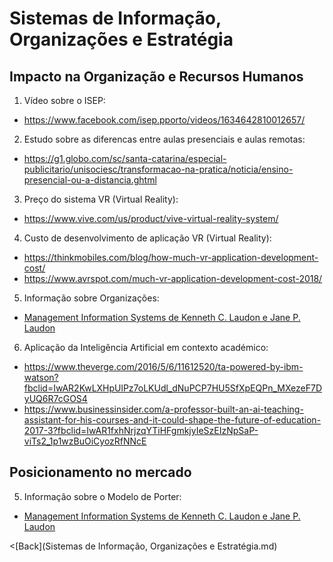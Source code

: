 # Sistemas de Informação, Organizações e Estratégia #

## Impacto na Organização e Recursos Humanos ##

1. Vídeo sobre o ISEP:
+ https://www.facebook.com/isep.pporto/videos/1634642810012657/

2. Estudo sobre as diferencas entre aulas presenciais e aulas remotas:
+ https://g1.globo.com/sc/santa-catarina/especial-publicitario/unisociesc/transformacao-na-pratica/noticia/ensino-presencial-ou-a-distancia.ghtml

3. Preço do sistema VR (Virtual Reality):
+ https://www.vive.com/us/product/vive-virtual-reality-system/

4. Custo de desenvolvimento de aplicação VR (Virtual Reality):
+ https://thinkmobiles.com/blog/how-much-vr-application-development-cost/
+ https://www.avrspot.com/much-vr-application-development-cost-2018/

5. Informação sobre Organizações:
+ [Management Information Systems de Kenneth C. Laudon e Jane P. Laudon](https://www.pearson.com/us/higher-education/product/Laudon-Management-Information-Systems-Managing-the-Digital-Firm-13th-Edition/9780133050691.html)

6. Aplicação da Inteligência Artificial em contexto académico:
+ https://www.theverge.com/2016/5/6/11612520/ta-powered-by-ibm-watson?fbclid=IwAR2KwLXHpUlPz7oLKUdl_dNuPCP7HU5SfXpEQPn_MXezeF7DyUQ6R7cGOS4
+ https://www.businessinsider.com/a-professor-built-an-ai-teaching-assistant-for-his-courses-and-it-could-shape-the-future-of-education-2017-3?fbclid=IwAR1fxhNrjzqYTiHFgmkjyIeSzEIzNpSaP-viTs2_1p1wzBuOiCyozRfNNcE

## Posicionamento no mercado ##

5. Informação sobre o Modelo de Porter:
+ [Management Information Systems de Kenneth C. Laudon e Jane P. Laudon](https://www.pearson.com/us/higher-education/product/Laudon-Management-Information-Systems-Managing-the-Digital-Firm-13th-Edition/9780133050691.html)

<[Back](Sistemas de Informação, Organizações e Estratégia.md)